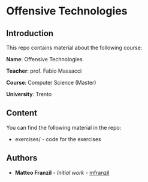 # Offensive Technologies

## Introduction

This repo contains material about the following course:

**Name**: Offensive Technologies

**Teacher**: prof. Fabio Massacci

**Course**: Computer Science (Master)

**University**: Trento

## Content

You can find the following material in the repo:

* exercises/ - code for the exercises

## Authors

* **Matteo Franzil** - *Initial work* - [mfranzil](https://github.com/mfranzil)